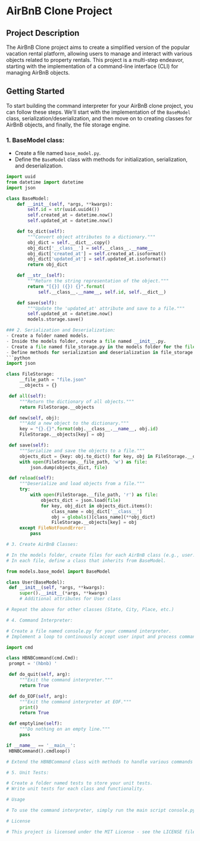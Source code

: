 # AirBnB Clone Project

## Project Description

The AirBnB Clone project aims to create a simplified version of the popular vacation rental platform, allowing users to manage and interact with various objects related to property rentals. This project is a multi-step endeavor, starting with the implementation of a command-line interface (CLI) for managing AirBnB objects.

## Getting Started

To start building the command interpreter for your AirBnB clone project, you can follow these steps. We'll start with the implementation of the `BaseModel` class, serialization/deserialization, and then move on to creating classes for AirBnB objects, and finally, the file storage engine.

### 1. BaseModel class:
   - Create a file named `base_model.py`.
   - Define the `BaseModel` class with methods for initialization, serialization, and deserialization.
   ```python
   import uuid
   from datetime import datetime
   import json

   class BaseModel:
       def __init__(self, *args, **kwargs):
           self.id = str(uuid.uuid4())
           self.created_at = datetime.now()
           self.updated_at = datetime.now()

       def to_dict(self):
           """Convert object attributes to a dictionary."""
           obj_dict = self.__dict__.copy()
           obj_dict['__class__'] = self.__class__.__name__
           obj_dict['created_at'] = self.created_at.isoformat()
           obj_dict['updated_at'] = self.updated_at.isoformat()
           return obj_dict

       def __str__(self):
           """Return the string representation of the object."""
           return "[{}] ({}) {}".format(
               self.__class__.__name__, self.id, self.__dict__)

       def save(self):
           """Update the 'updated_at' attribute and save to a file."""
           self.updated_at = datetime.now()
           models.storage.save()

### 2. Serialization and Deserialization:
   - Create a folder named models.
   - Inside the models folder, create a file named __init__.py.
   - Create a file named file_storage.py in the models folder for the file storage engine.
   - Define methods for serialization and deserialization in file_storage.py.
   ```python
   import json

   class FileStorage:
        __file_path = "file.json"
        __objects = {}

    def all(self):
        """Return the dictionary of all objects."""
        return FileStorage.__objects

    def new(self, obj):
        """Add a new object to the dictionary."""
        key = "{}.{}".format(obj.__class__.__name__, obj.id)
        FileStorage.__objects[key] = obj

    def save(self):
        """Serialize and save the objects to a file."""
        objects_dict = {key: obj.to_dict() for key, obj in FileStorage.__objects.items()}
        with open(FileStorage.__file_path, 'w') as file:
            json.dump(objects_dict, file)

    def reload(self):
        """Deserialize and load objects from a file."""
        try:
            with open(FileStorage.__file_path, 'r') as file:
                objects_dict = json.load(file)
                for key, obj_dict in objects_dict.items():
                    class_name = obj_dict['__class__']
                    obj = globals()[class_name](**obj_dict)
                    FileStorage.__objects[key] = obj
        except FileNotFoundError:
            pass

# 3. Create AirBnB Classes:

# In the models folder, create files for each AirBnB class (e.g., user.py, state.py, city.py, place.py).
# In each file, define a class that inherits from BaseModel.

from models.base_model import BaseModel

class User(BaseModel):
    def __init__(self, *args, **kwargs):
        super().__init__(*args, **kwargs)
        # Additional attributes for User class

# Repeat the above for other classes (State, City, Place, etc.)

# 4. Command Interpreter:

# Create a file named console.py for your command interpreter.
# Implement a loop to continuously accept user input and process commands.

import cmd

class HBNBCommand(cmd.Cmd):
    prompt = '(hbnb) '

    def do_quit(self, arg):
        """Exit the command interpreter."""
        return True

    def do_EOF(self, arg):
        """Exit the command interpreter at EOF."""
        print()
        return True

    def emptyline(self):
        """Do nothing on an empty line."""
        pass

if __name__ == '__main__':
    HBNBCommand().cmdloop()

# Extend the HBNBCommand class with methods to handle various commands like create, show, destroy, update, etc.

# 5. Unit Tests:

# Create a folder named tests to store your unit tests.
# Write unit tests for each class and functionality.

# Usage

# To use the command interpreter, simply run the main script console.py. This will initiate the CLI, allowing users to input commands and manage objects within the Airbnb clone.

# License

# This project is licensed under the MIT License - see the LICENSE file for details
